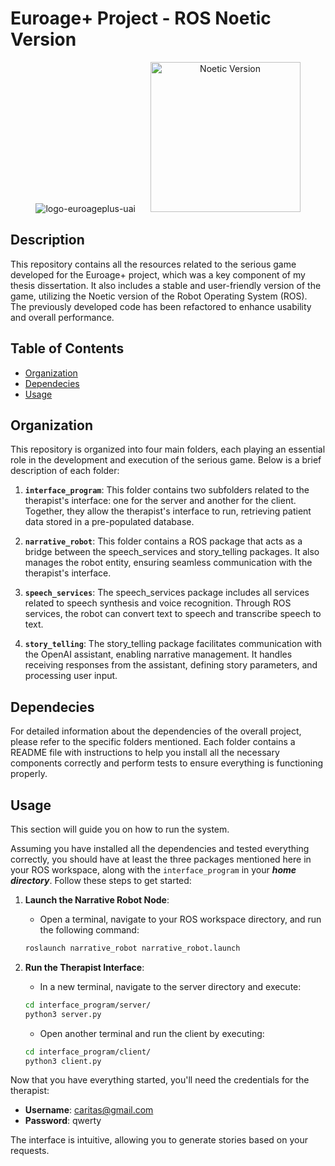 # Euroage+ Project - ROS Noetic Version

<div align="center">
  <img src="https://github.com/user-attachments/assets/fa7c0cd5-5df7-476b-8d35-5194915540ff" alt="logo-euroageplus-uai"">
  &nbsp;&nbsp;&nbsp;&nbsp;
  <img src="https://robocademy.com/wp-content/uploads/2020/05/ros_noetic_logo1-1024x601-1.png" alt="Noetic Version" style="width: 240px;">
</div>

## Description
This repository contains all the resources related to the serious game developed for the Euroage+ project, which was a key component of my thesis dissertation. It also includes a stable and user-friendly version of the game, utilizing the Noetic version of the Robot Operating System (ROS). The previously developed code has been refactored to enhance usability and overall performance.

## Table of Contents
- [Organization](#organization)
- [Dependecies](#dependecies)
- [Usage](#usage)

## Organization

This repository is organized into four main folders, each playing an essential role in the development and execution of the serious game. Below is a brief description of each folder:

1. **`interface_program`**:
   This folder contains two subfolders related to the therapist's interface: one for the server and another for the client. Together, they allow the therapist's interface to run, retrieving patient data stored in a pre-populated database.

2. **`narrative_robot`**:
   This folder contains a ROS package that acts as a bridge between the speech_services and story_telling packages. It also manages the robot entity, ensuring seamless communication with the therapist's interface.

3. **`speech_services`**:
   The speech_services package includes all services related to speech synthesis and voice recognition. Through ROS services, the robot can convert text to speech and transcribe speech to text.

4. **`story_telling`**:
   The story_telling package facilitates communication with the OpenAI assistant, enabling narrative management. It handles receiving responses from the assistant, defining story parameters, and processing user input.

## Dependecies

For detailed information about the dependencies of the overall project, please refer to the specific folders mentioned. Each folder contains a README file with instructions to help you install all the necessary components correctly and perform tests to ensure everything is functioning properly.

## Usage

This section will guide you on how to run the system.

Assuming you have installed all the dependencies and tested everything correctly, you should have at least the three packages mentioned here in your ROS workspace, along with the `interface_program` in your ___home directory___. Follow these steps to get started:

1. **Launch the Narrative Robot Node**:
   * Open a terminal, navigate to your ROS workspace directory, and run the following command:
   ```bash
   roslaunch narrative_robot narrative_robot.launch

2. **Run the Therapist Interface**:
   * In a new terminal, navigate to the server directory and execute:
   ```bash
   cd interface_program/server/
   python3 server.py
   ```
   
   * Open another terminal and run the client by executing:
   ```bash
   cd interface_program/client/
   python3 client.py
   ```

Now that you have everything started, you'll need the credentials for the therapist:

* **Username**: caritas@gmail.com
* **Password**: qwerty

The interface is intuitive, allowing you to generate stories based on your requests.
